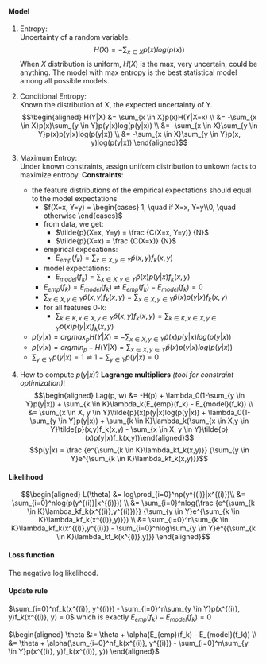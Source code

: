 #### Model  

1. Entropy:  
Uncertainty of a random variable.  
$$H(X) = -\sum_{x \in X}p(x)log(p(x))$$
When $X$ distribution is uniform, $H(X)$ is the max, very uncertain, could be anything. The model with max entropy is the best statistical model among all possible models.  

2. Conditional Entropy:  
Known the distribution of X, the expected uncertainty of Y.  
$$\begin{aligned}
H(Y|X) &= \sum_{x \in X}p(x)H(Y|X=x) \\
       &= -\sum_{x \in X}p(x)\sum_{y \in Y}p(y|x)log(p(y|x)) \\
       &= -\sum_{x \in X}\sum_{y \in Y}p(x)p(y|x)log(p(y|x)) \\
       &= -\sum_{x \in X}\sum_{y \in Y}p(x, y)log(p(y|x))
\end{aligned}$$

3. Maximum Entroy:  
   Under known constraints, assign uniform distribution to unkown facts to maximize entropy.
   __Constraints__:
   * the feature distributions of the empirical expectations should equal to the model expectations
     * $f(X=x, Y=y) = \begin{cases} 1, \quad if X=x, Y=y\\0, \quad otherwise \end{cases}$
     * from data, we get:
         * $\tilde{p}(X=x, Y=y) = \frac {C(X=x, Y=y)} {N}$
         * $\tilde{p}(X=x) = \frac {C(X=x)} {N}$
     * empirical expecations:
       * $E_{emp}(f_k) = \sum_{x \in X,y \in Y}\tilde{p}(x,y)f_k(x,y)$
     * model expectations:
       * $E_{model}(f_k) = \sum_{x \in X, y \in Y}\tilde{p}(x)p(y|x)f_k(x,y)$
     * $E_{emp}(f_k) = E_{model}(f_k) \rightleftharpoons E_{emp}(f_k) - E_{model}(f_k) = 0$
     * $\sum_{x \in X, y \in Y}\tilde{p}(x,y)f_k(x,y) = \sum_{x \in X, y \in Y}\tilde{p}(x)p(y|x)f_k(x,y)$
     * for all features 0-k:
       * $\sum_{k \in K, x \in X, y \in Y}\tilde{p}(x,y)f_k(x,y) = \sum_{k \in K, x \in X, y \in Y}\tilde{p}(x)p(y|x)f_k(x,y)$
   * $p(y|x) = argmax_pH(Y|X) = -\sum_{x \in X, y \in Y}\tilde{p}(x)p(y|x)log(p(y|x))$
   * $p(y|x) = argmin_p-H(Y|X) = \sum_{x \in X, y \in Y}\tilde{p}(x)p(y|x)log(p(y|x))$
   * $\sum_{y \in Y}p(y|x) = 1 \rightleftharpoons 1 - \sum_{y \in Y}p(y|x) = 0$  
  
4. How to compute $p(y|x)$? __Lagrange multipliers__ _(tool for constraint optimization)_!
   $$\begin{aligned}
   Lag(p, w) &= -H(p) + \lambda_0(1-\sum_{y \in Y}p(y|x)) + \sum_{k \in K}\lambda_k(E_{emp}(f_k) - E_{model}(f_k)) \\
             &= \sum_{x \in X, y \in Y}\tilde{p}(x)p(y|x)log(p(y|x)) + \lambda_0(1-\sum_{y \in Y}p(y|x)) + \sum_{k \in K}\lambda_k(\sum_{x \in X,y \in Y}\tilde{p}(x,y)f_k(x,y) - \sum_{x \in X, y \in Y}\tilde{p}(x)p(y|x)f_k(x,y))\end{aligned}$$
   $$p(y|x) = \frac {e^{\sum_{k \in K}\lambda_kf_k(x,y)}} {\sum_{y \in Y}e^{\sum_{k \in K}\lambda_kf_k(x,y)}}$$  

#### Likelihood  
$$\begin{aligned}
L(\theta) &= log\prod_{i=0}^np(y^{(i)}|x^{(i)})\\
          &= \sum_{i=0}^nlog(p(y^{(i)}|x^{(i)})) \\
          &= \sum_{i=0}^nlog(\frac {e^{\sum_{k \in K}\lambda_kf_k(x^{(i)},y^{(i)})}} {\sum_{y \in Y}e^{\sum_{k \in K}\lambda_kf_k(x^{(i)},y)}}) \\
          &= \sum_{i=0}^n\sum_{k \in K}\lambda_kf_k(x^{(i)},y^{(i)}) - \sum_{i=0}^nlog\sum_{y \in Y}e^{{\sum_{k \in K}\lambda_kf_k(x^{(i)},y)}}
\end{aligned}$$  

#### Loss function  
The negative log likelihood.  

#### Update rule  
$\sum_{i=0}^nf_k(x^{(i)}, y^{(i)}) - \sum_{i=0}^n\sum_{y \in Y}p(x^{(i)}, y)f_k(x^{(i)}, y) = 0$
which is exactly $E_{emp}(f_k) - E_{model}(f_k) = 0$

$\begin{aligned}
\theta &:= \theta + \alpha(E_{emp}(f_k) - E_{model}(f_k)) \\
        &= \theta + \alpha(\sum_{i=0}^nf_k(x^{(i)}, y^{(i)}) - \sum_{i=0}^n\sum_{y \in Y}p(x^{(i)}, y)f_k(x^{(i)}, y))
\end{aligned}$
